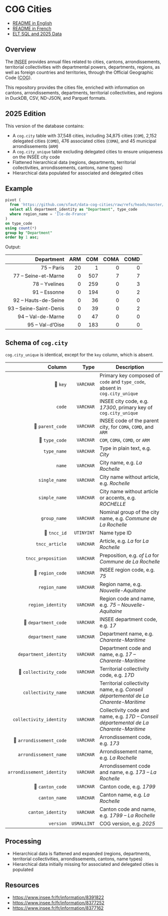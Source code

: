 # COG Cities

- [README in English](https://github.com/sfaut/data-cog-cities/tree/master/README.md)
- [README in French](https://github.com/sfaut/data-cog-cities/tree/master/README_FR.md)
- [ELT SQL and 2025 Data](https://github.com/sfaut/data-cog-cities/tree/master/v2025/elt.sql)

## Overview

The <abbr title="National Institute of Statistics and Economic Studies">INSEE</abbr>
provides annual files related to cities, cantons, arrondissements,
territorial collectivities with departmental powers, departments, regions,
as well as foreign countries and territories,
through the Official Geographic Code (<abbr title="Official Geographic Code">COG</abbr>).

This repository provides the cities file, enriched with information on cantons, arrondissements,
departments, territorial collectivities, and regions in DuckDB, CSV, ND-JSON, and Parquet formats.

## 2025 Edition

This version of the database contains:
- A `cog.city` table with 37,548 cities, including 34,875 cities (`COM`), 2,152 delegated cities (`COMD`), 476 associated cities (`COMA`), and 45 municipal arrondissements (`ARM`)
- A `cog.city_unique` table excluding delegated cities to ensure uniqueness on the INSEE city code
- Flattened hierarchical data (regions, departments, territorial collectivities, arrondissements, cantons, name types)
- Hierarchical data populated for associated and delegated cities

## Example

```sql
pivot (
  from 'https://github.com/sfaut/data-cog-cities/raw/refs/heads/master/v2025/cog-cities@2025.csv'
  select all department_identity as "Department", type_code
  where region_name = 'Île-de-France'
)
on type_code
using count(*)
group by "Department"
order by 1 asc;
```

Output:

| Department             | ARM | COM | COMA | COMD |
|-----------------------:|----:|----:|-----:|-----:|
| 75 – Paris             |  20 |   1 |    0 |    0 |
| 77 – Seine-et-Marne    |   0 | 507 |    7 |    7 |
| 78 – Yvelines          |   0 | 259 |    0 |    3 |
| 91 – Essonne           |   0 | 194 |    0 |    2 |
| 92 – Hauts-de-Seine    |   0 |  36 |    0 |    0 |
| 93 – Seine-Saint-Denis |   0 |  39 |    0 |    2 |
| 94 – Val-de-Marne      |   0 |  47 |    0 |    0 |
| 95 – Val-d’Oise        |   0 | 183 |    0 |    0 |

## Schema of `cog.city`

`cog.city_unique` is identical, except for the `key` column, which is absent.

| Column                    | Type        | Description                                                                                           |
|--------------------------:|------------:|-------------------------------------------------------------------------------------------------------|
| 🔑 `key`                 | `VARCHAR`   | Primary key composed of `code` and `type_code`, absent in `cog.city_unique`                           |
| `code`                    | `VARCHAR`   | INSEE city code, e.g. *17300*, primary key of `cog.city_unique`                                       |
| 🔗 `parent_code`         | `VARCHAR`   | INSEE code of the parent city, for `COMA`, `COMD`, and `ARM`                                          |
| 🔗 `type_code`           | `VARCHAR`   | `COM`, `COMA`, `COMD`, or `ARM`                                                                       |
| `type_name`               | `VARCHAR`   | Type in plain text, e.g. *City*                                                                       |
| `name`                    | `VARCHAR`   | City name, e.g. *La Rochelle*                                                                         |
| `single_name`             | `VARCHAR`   | City name without article, e.g. *Rochelle*                                                            |
| `simple_name`             | `VARCHAR`   | City name without article or accents, e.g. *ROCHELLE*                                                 |
| `group_name`              | `VARCHAR`   | Nominal group of the city name, e.g. *Commune de La Rochelle*                                         |
| 🔗 `tncc_id`             | `UTINYINT`  | Name type ID                                                                                          |
| `tncc_article`            | `VARCHAR`   | Article, e.g. *La* for *La Rochelle*                                                                  |
| `tncc_preposition`        | `VARCHAR`   | Preposition, e.g. *of La* for *Commune de La Rochelle*                                                |
| 🔗 `region_code`         | `VARCHAR`   | INSEE region code, e.g. *75*                                                                          |
| `region_name`             | `VARCHAR`   | Region name, e.g. *Nouvelle-Aquitaine*                                                                |
| `region_identity`         | `VARCHAR`   | Region code and name, e.g. *75 – Nouvelle-Aquitaine*                                                  |
| 🔗 `department_code`     | `VARCHAR`   | INSEE department code, e.g. *17*                                                                      |
| `department_name`         | `VARCHAR`   | Department name, e.g. *Charente-Maritime*                                                             |
| `department_identity`     | `VARCHAR`   | Department code and name, e.g. *17 – Charente-Maritime*                                               |
| 🔗 `collectivity_code`   | `VARCHAR`   | Territorial collectivity code, e.g. *17D*                                                             |
| `collectivity_name`       | `VARCHAR`   | Territorial collectivity name, e.g. *Conseil départemental de La Charente-Maritime*                   |
| `collectivity_identity`   | `VARCHAR`   | Collectivity code and name, e.g. *17D – Conseil départemental de La Charente-Maritime*                |
| 🔗 `arrondissement_code` | `VARCHAR`   | Arrondissement code, e.g. *173*                                                                       |
| `arrondissement_name`     | `VARCHAR`   | Arrondissement name, e.g. *La Rochelle*                                                               |
| `arrondissement_identity` | `VARCHAR`   | Arrondissement code and name, e.g. *173 – La Rochelle*                                                |
| 🔗 `canton_code`         | `VARCHAR`   | Canton code, e.g. *1799*                                                                              |
| `canton_name`             | `VARCHAR`   | Canton name, e.g. *La Rochelle*                                                                       |
| `canton_identity`         | `VARCHAR`   | Canton code and name, e.g. *1799 – La Rochelle*                                                       |
| `version`                 | `USMALLINT` | COG version, e.g. *2025*                                                                              |

## Processing

- Hierarchical data is flattened and expanded (regions, departments, territorial collectivities, arrondissements, cantons, name types)
- Hierarchical data initially missing for associated and delegated cities is populated

## Resources

- https://www.insee.fr/fr/information/8391822
- https://www.insee.fr/fr/information/8377252
- https://www.insee.fr/fr/information/8377162
